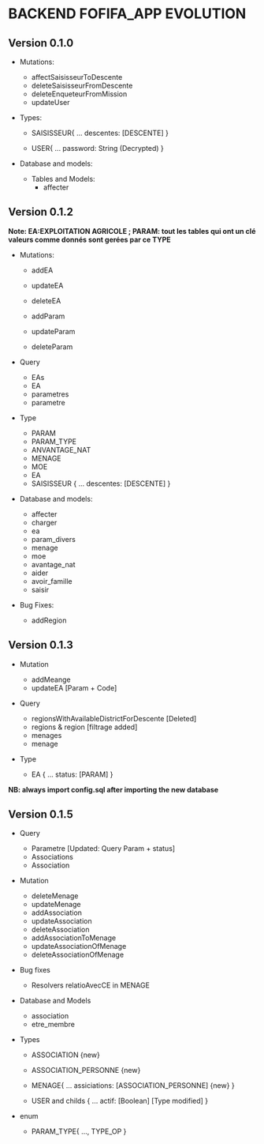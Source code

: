 # BACKEND FOFIFA_APP EVOLUTION

## Version 0.1.0

* Mutations:
  * affectSaisisseurToDescente
  * deleteSaisisseurFromDescente
  * deleteEnqueteurFromMission
  * updateUser

* Types:
  * SAISISSEUR{
    ...
descentes: [DESCENTE] 
}

  * USER{
    ...
password: String (Decrypted)
}

* Database and models:
  * Tables and Models:
    * affecter


## Version 0.1.2

**Note: EA:EXPLOITATION AGRICOLE ; PARAM: tout les tables qui ont un clé valeurs comme donnés sont gerées par ce TYPE**

* Mutations:
  * addEA
  * updateEA
  * deleteEA

  * addParam
  * updateParam
  * deleteParam

* Query
  * EAs
  * EA
  * parametres
  * parametre

* Type
  * PARAM
  * PARAM_TYPE
  * ANVANTAGE_NAT
  * MENAGE
  * MOE
  * EA
  * SAISISSEUR {
    ...
     descentes: [DESCENTE]
  }
  
* Database and models:
  * affecter
  * charger
  * ea
  * param_divers
  * menage
  * moe
  * avantage_nat
  * aider
  * avoir_famille
  * saisir

* Bug Fixes:
  * addRegion


## Version 0.1.3

* Mutation
  * addMeange
  * updateEA [Param + Code]

* Query
  * regionsWithAvailableDistrictForDescente [Deleted]
  * regions & region [filtrage added]
  * menages
  * menage

* Type
  * EA {
    ...
    status: [PARAM]
  }

**NB: always import config.sql after importing the new database**


## Version 0.1.5

* Query

  * Parametre [Updated: Query Param + status]
  * Associations
  * Association

* Mutation
  
  * deleteMenage
  * updateMenage
  * addAssociation
  * updateAssociation
  * deleteAssociation
  * addAssociationToMenage
  * updateAssociationOfMenage
  * deleteAssociationOfMenage

* Bug fixes

  * Resolvers relatioAvecCE in  MENAGE

* Database and Models

  * association
  * etre_membre

* Types

  * ASSOCIATION {new}
  * ASSOCIATION_PERSONNE {new}
  * MENAGE{
    ...
     assiciations: [ASSOCIATION_PERSONNE] {new}
  }

  * USER and childs {
    ...
    actif: [Boolean] [Type modified]
  }

* enum
  * PARAM_TYPE{
    ...,
    TYPE_OP
  }